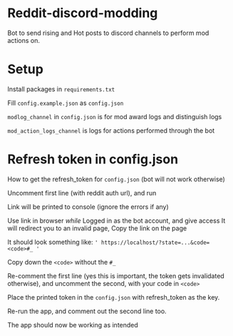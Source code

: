 # Reddit-discord-modding

Bot to send rising and Hot posts to discord channels to perform mod actions on.

# Setup

Install packages in `requirements.txt`

Fill `config.example.json` as `config.json`

`modlog_channel` in `config.json` is for mod award logs and distinguish logs

`mod_action_logs_channel` is logs for actions performed through the bot
 
 
# Refresh token in config.json

How to get the refresh_token for `config.json` (bot will not work otherwise)

Uncomment first line (with reddit auth url), and run

Link will be printed to console (ignore the errors if any)

Use link in browser *while* Logged in as the bot account, and give access
It will redirect you to an invalid page, Copy the link on the page

It should look something like: `' https://localhost/?state=...&code=<code>#_ '`

Copy down the `<code>` without the `#_`

Re-comment the first line (yes this is important, the token gets invalidated otherwise), and uncomment the second, with your code in `<code>`

Place the printed token in the `config.json` with refresh_token as the key.

Re-run the app, and comment out the second line too.

The app should now be working as intended

